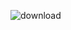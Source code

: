 ![download](https://github.com/dridslash/inception/assets/63309639/1ba077db-476e-400f-ae66-edd8ebdaac3f)
